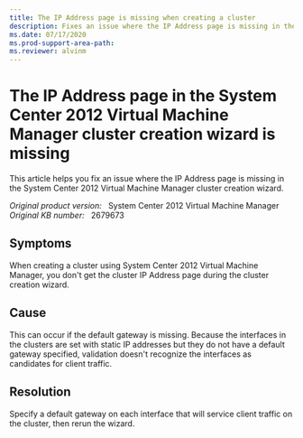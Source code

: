 ```yaml
---
title: The IP Address page is missing when creating a cluster
description: Fixes an issue where the IP Address page is missing in the cluster creation wizard.
ms.date: 07/17/2020
ms.prod-support-area-path:
ms.reviewer: alvinm
---
```

# The IP Address page in the System Center 2012 Virtual Machine Manager cluster creation wizard is missing

This article helps you fix an issue where the IP Address page is missing in the System Center 2012 Virtual Machine Manager cluster creation wizard.

_Original product version:_ &nbsp; System Center 2012 Virtual Machine Manager  
_Original KB number:_ &nbsp; 2679673

## Symptoms

When creating a cluster using System Center 2012 Virtual Machine Manager, you don't get the cluster IP Address page during the cluster creation wizard.

## Cause

This can occur if the default gateway is missing. Because the interfaces in the clusters are set with static IP addresses but they do not have a default gateway specified, validation doesn't recognize the interfaces as candidates for client traffic.

## Resolution

Specify a default gateway on each interface that will service client traffic on the cluster, then rerun the wizard.
